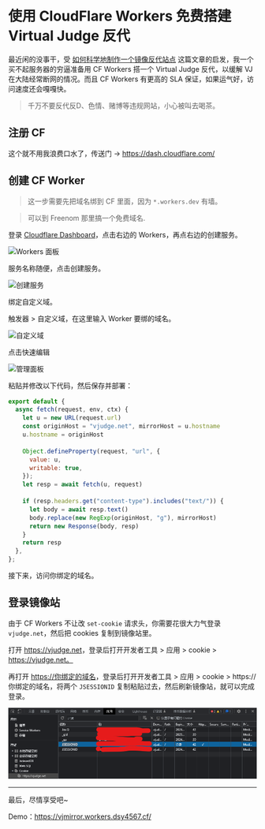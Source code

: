 # 使用 CloudFlare Workers 免费搭建 Virtual Judge 反代

最近闲的没事干，受 [如何科学地制作一个镜像反代站点](https://blog.immccn123.xyz/archives/362) 这篇文章的启发，我一个买不起服务器的穷逼准备用 CF Workers 搭一个 Virtual Judge 反代，以缓解 VJ 在大陆经常断网的情况。而且 CF Workers 有更高的 SLA 保证，如果运气好，访问速度还会嘎嘎快。

<!-- more -->

> 千万不要反代<spoiler>反D、色情、赌博等</spoiler>违规网站，小心被叫去喝茶。

## 注册 CF

这个就不用我浪费口水了，传送门 -> <https://dash.cloudflare.com/>

## 创建 CF Worker

> 这一步需要先把域名绑到 CF 里面，因为 `*.workers.dev` 有墙。

> 可以到 Freenom 那里搞一个免费域名.

登录 [Cloudflare Dashboard](https://dash.cloudflare.com/)，点击右边的 Workers，再点右边的创建服务。

![Workers 面板](https://dsy4567.cf/blog-md/cf-workers-ip/img/workers.png)

服务名称随便，点击创建服务。

![创建服务](https://dsy4567.cf/blog-md/cf-workers-ip/img/%E5%88%9B%E5%BB%BA%E6%9C%8D%E5%8A%A1.png)

绑定自定义域。

触发器 > 自定义域，在这里输入 Worker 要绑的域名。

![自定义域](https://dsy4567.cf/blog-md/cf-workers-ip/img/%E8%87%AA%E5%AE%9A%E4%B9%89%E5%9F%9F.png)

点击快速编辑

![管理面板](https://dsy4567.cf/blog-md/cf-workers-ip/img/%E7%AE%A1%E7%90%86%E9%9D%A2%E6%9D%BF.png)

粘贴并修改以下代码，然后保存并部署：

```js
export default {
  async fetch(request, env, ctx) {
    let u = new URL(request.url)
    const originHost = "vjudge.net", mirrorHost = u.hostname
    u.hostname = originHost

    Object.defineProperty(request, "url", {
      value: u,
      writable: true,
    });
    let resp = await fetch(u, request)

    if (resp.headers.get("content-type").includes("text/")) {
      let body = await resp.text()
      body.replace(new RegExp(originHost, "g"), mirrorHost)
      return new Response(body, resp)
    }
    return resp
  },
};

```

接下来，访问你绑定的域名。

## 登录镜像站

由于 CF Workers 不让改 `set-cookie` 请求头，你需要花很大力气登录 `vjudge.net`，然后把 cookies 复制到镜像站里。

打开 <https://vjudge.net>，登录后打开开发者工具 > 应用 > cookie > https://vjudge.net。

再打开 <https://你绑定的域名>，登录后打开开发者工具 > 应用 > cookie > https://你绑定的域名，将两个 `JSESSIONID` 复制粘贴过去，然后刷新镜像站，就可以完成登录。

![开发者工具](/blog-md/cf-vjmirror/img/devtools.png)

---

最后，尽情享受吧~

Demo：<https://vjmirror.workers.dsy4567.cf/>

